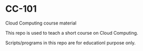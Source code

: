 # CC-101
Cloud Computing course material

This repo is used to teach a short course on Cloud Computing.

Scripts/programs in this repo are for educationl purpose only.

